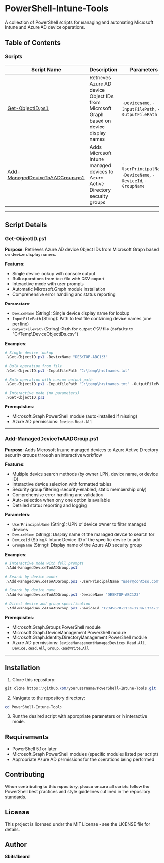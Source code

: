 # PowerShell-Intune-Tools

A collection of PowerShell scripts for managing and automating Microsoft Intune and Azure AD device operations.

## Table of Contents

### Scripts

| Script Name | Description | Parameters | Usage |
|-------------|-------------|------------|-------|
| [Get-ObjectID.ps1](#get-objectidps1) | Retrieves Azure AD device Object IDs from Microsoft Graph based on device display names | `-DeviceName`, `-InputFilePath`, `-OutputFilePath` | Single device lookup or bulk operations from file |
| [Add-ManagedDeviceToAADGroup.ps1](#add-manageddevicetoaadgroupps1) | Adds Microsoft Intune managed devices to Azure Active Directory security groups | `-UserPrincipalName`, `-DeviceName`, `-DeviceId`, `-GroupName` | Interactive workflow to add devices to security groups |

---

## Script Details

### Get-ObjectID.ps1

**Purpose**: Retrieves Azure AD device Object IDs from Microsoft Graph based on device display names.

**Features**:
- Single device lookup with console output
- Bulk operations from text file with CSV export
- Interactive mode with user prompts
- Automatic Microsoft.Graph module installation
- Comprehensive error handling and status reporting

**Parameters**:
- `DeviceName` (String): Single device display name for lookup
- `InputFilePath` (String): Path to text file containing device names (one per line)
- `OutputFilePath` (String): Path for output CSV file (defaults to "C:\Temp\DeviceObjectIDs.csv")

**Examples**:
```powershell
# Single device lookup
.\Get-ObjectID.ps1 -DeviceName "DESKTOP-ABC123"

# Bulk operation from file
.\Get-ObjectID.ps1 -InputFilePath "C:\temp\hostnames.txt"

# Bulk operation with custom output path
.\Get-ObjectID.ps1 -InputFilePath "C:\temp\hostnames.txt" -OutputFilePath "C:\temp\results.csv"

# Interactive mode (no parameters)
.\Get-ObjectID.ps1
```

**Prerequisites**:
- Microsoft.Graph PowerShell module (auto-installed if missing)
- Azure AD permissions: `Device.Read.All`

---

### Add-ManagedDeviceToAADGroup.ps1

**Purpose**: Adds Microsoft Intune managed devices to Azure Active Directory security groups through an interactive workflow.

**Features**:
- Multiple device search methods (by owner UPN, device name, or device ID)
- Interactive device selection with formatted tables
- Security group filtering (security-enabled, static membership only)
- Comprehensive error handling and validation
- Auto-selection when only one option is available
- Detailed status reporting and logging

**Parameters**:
- `UserPrincipalName` (String): UPN of device owner to filter managed devices
- `DeviceName` (String): Display name of the managed device to search for
- `DeviceId` (String): Intune Device ID of the specific device to add
- `GroupName` (String): Display name of the Azure AD security group

**Examples**:
```powershell
# Interactive mode with full prompts
.\Add-ManagedDeviceToAADGroup.ps1

# Search by device owner
.\Add-ManagedDeviceToAADGroup.ps1 -UserPrincipalName "user@contoso.com"

# Search by device name
.\Add-ManagedDeviceToAADGroup.ps1 -DeviceName "DESKTOP-ABC123"

# Direct device and group specification
.\Add-ManagedDeviceToAADGroup.ps1 -DeviceId "12345678-1234-1234-1234-123456789012" -GroupName "Security-Devices"
```

**Prerequisites**:
- Microsoft.Graph.Groups PowerShell module
- Microsoft.Graph.DeviceManagement PowerShell module
- Microsoft.Graph.Identity.DirectoryManagement PowerShell module
- Azure AD permissions: `DeviceManagementManagedDevices.Read.All`, `Device.Read.All`, `Group.ReadWrite.All`

---

## Installation

1. Clone this repository:
```powershell
git clone https://github.com/yourusername/PowerShell-Intune-Tools.git
```

2. Navigate to the repository directory:
```powershell
cd PowerShell-Intune-Tools
```

3. Run the desired script with appropriate parameters or in interactive mode.

## Requirements

- PowerShell 5.1 or later
- Microsoft.Graph PowerShell modules (specific modules listed per script)
- Appropriate Azure AD permissions for the operations being performed

## Contributing

When contributing to this repository, please ensure all scripts follow the PowerShell best practices and style guidelines outlined in the repository standards.

## License

This project is licensed under the MIT License - see the LICENSE file for details.

## Author

**8bits1beard**